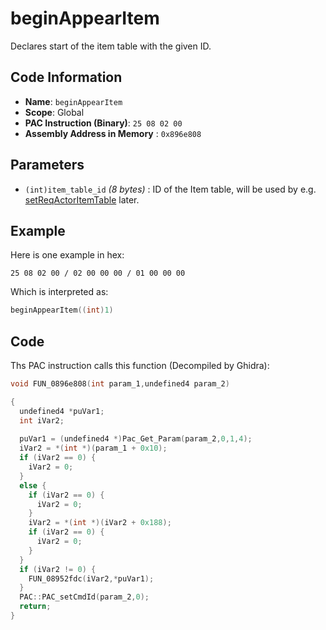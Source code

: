 # beginAppearItem

Declares start of the item table with the given ID.

## Code Information

- **Name**: `beginAppearItem`
- **Scope**: Global
- **PAC Instruction (Binary)**: `25 08 02 00`
- **Assembly Address in Memory** : `0x896e808`

## Parameters

- `(int)item_table_id` *(8 bytes)* : ID of the Item table, will be used by e.g. [setReqActorItemTable](./setreqactoritemtable.md) later.

## Example

Here is one example in hex:

```25 08 02 00 / 02 00 00 00 / 01 00 00 00```

Which is interpreted as:

```c
beginAppearItem((int)1)
```

## Code

Ths PAC instruction calls this function (Decompiled by Ghidra):

```c
void FUN_0896e808(int param_1,undefined4 param_2)

{
  undefined4 *puVar1;
  int iVar2;
  
  puVar1 = (undefined4 *)Pac_Get_Param(param_2,0,1,4);
  iVar2 = *(int *)(param_1 + 0x10);
  if (iVar2 == 0) {
    iVar2 = 0;
  }
  else {
    if (iVar2 == 0) {
      iVar2 = 0;
    }
    iVar2 = *(int *)(iVar2 + 0x188);
    if (iVar2 == 0) {
      iVar2 = 0;
    }
  }
  if (iVar2 != 0) {
    FUN_08952fdc(iVar2,*puVar1);
  }
  PAC::PAC_setCmdId(param_2,0);
  return;
}
```

